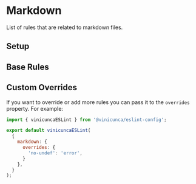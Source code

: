 # Markdown

List of rules that are related to markdown files.

## Setup

<EslintList package="markdown:setup" />

## Base Rules

<EslintList package="markdown:disables" />

## Custom Overrides

If you want to override or add more rules you can pass it to the `overrides` property.
For example:

```js [eslint.config.js]
import { vinicuncaESLint } from '@vinicunca/eslint-config';

export default vinicuncaESLint(
  {
    markdown: {
      overrides: {
        'no-undef': 'error',
      }
    },
  }
);
```
